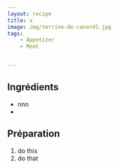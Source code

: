 ```yaml
---
layout: recipe
title: x
image: img/terrine-de-canard1.jpg  
tags:
    - Appetizer
    - Meat


---
```

## Ingrédients
* nnn
* 

## Préparation
1. do this
2. do that